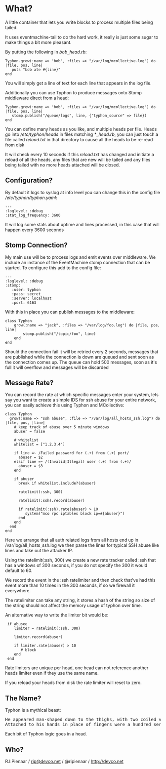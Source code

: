 What?
=====

A little container that lets you write blocks to process multiple files being tailed.

It uses eventmachine-tail to do the hard work, it really is just some sugar to make
things a bit more pleasant.

By putting the following in _bob`_`head.rb_:

    Typhon.grow(:name => "bob", :files => "/var/log/mcollective.log") do |file, pos, line|
       puts "bob ate #{line}"
    end

You will simply get a line of text for each line that appears in the log file.

Additionally you can use Typhon to produce messages onto Stomp middleware direct from
a head:

    Typhon.grow(:name => "bob", :files => "/var/log/mcollective.log") do |file, pos, line|
       stomp.publish("/queue/logs", line, {"typhon_source" => file})
    end

You can define many heads as you like, and multiple heads per file.  Heads go into
_/etc/typhon/heads_ in files matching _*`_`head.rb_, you can just touch a file called
_reload.txt_ in that directory to cause all the heads to be re-read from disk

It will check every 10 seconds if this _reload.txt_ has changed and initiate a reload
of all the heads, any files that are new will be tailed and any files being tailed with
no more heads attached will be closed.

Configuration?
--------------

By default it logs to syslog at info level you can change this in the config file
_/etc/typhon/typhon.yaml_:

    ---
    :loglevel: :debug
    :stat_log_frequency: 3600

It will log some stats about uptime and lines processed, in this case that will happen
every 3600 seconds

Stomp Connection?
-----------------

My main use will be to process logs and emit events over middleware.  We include an
instance of the EventMachine stomp connection that can be started.  To configure this
add to the config file:

    ---
    :loglevel: :debug
    :stomp:
       :user: typhon
       :pass: secret
       :server: localhost
       :port: 6163

With this in place you can publish messages to the middleware:

    class Typhon
        grow(:name => "jack", :files => "/var/log/foo.log") do |file, pos, line|
            stomp.publish("/topic/foo", line)
        end
    end

Should the connection fail it will be retried every 2 seconds, messages that are
published while the connection is down are queued and sent soon as the connection
comes up.  The queue can hold 500 messages, soon as it's full it will overflow and
messages will be discarded

Message Rate?
-------------

You can record the rate at which specific messages enter your system, lets say you want
to create a simple IDS for ssh abuse for your entire network, you can easily achieve this
using Typhon and MCollective:

    class Typhon
      grow(:name => "ssh abuse", :file => "/var/log/all_hosts_ssh.log") do |file, pos, |line|
        # keep track of abuse over 5 minute windows
        abuser = false

        # whitelist
        whitelist = ["1.2.3.4"]

        if line =~ /Failed password for (.+) from (.+) port/
          abuser = $2
        elsif line =~ /(Invalid|Illegal) user (.+) from (.+)/
          abuser = $3
        end

        if abuser
          break if whitelist.include?(abuser)

          ratelimit(:ssh, 300)

          ratelimit(:ssh).record(abuser)

          if ratelimit(:ssh).rate(abuser) > 10
             system("mco rpc iptables block ip=#{abuser}")
          end
        end
      end
    end

Here we arrange that all auth related logs from all hosts end up in /var/log/all_hosts_ssh.log
we then parse the lines for typical SSH abuse like lines and take out the attacker IP.

Using the ratelimit(:ssh, 300) we create a new rate tracker called :ssh that has a windows of 300
seconds, if you do not specify the 300 it would default to 60.

We record the event in the :ssh ratelimiter and then check that've had this event more than 10
times in the 300 seconds, if so we firewall it everywhere.

The ratelimiter can take any string, it stores a hash of the string so size of the string should not
affect the memory usage of typhon over time.

An alternative way to write the limiter bit would be:

     if abusee
        limiter = ratelimit(:ssh, 300)

        limiter.record(abuser)

        if limiter.rate(abuser) > 10
           # block
        end
     end

Rate limiters are unique per head, one head can not reference another heads limiter even if they
use the same name.

If you reload your heads from disk the rate limiter will reset to zero.

The Name?
---------
Typhon is a mythical beast:

<pre>
He appeared man-shaped down to the thighs, with two coiled vipers in place of legs.
Attached to his hands in place of fingers were a hundred serpent heads, fifty per hand.
</pre>

Each bit of Typhon logic goes in a head.

Who?
----

R.I.Pienaar / rip@devco.net / @ripienaar / http://devco.net
